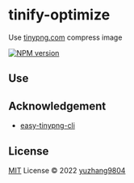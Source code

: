# tinify-optimize

Use [tinypng.com](https://tinypng.com/) compress image

[![NPM version](https://img.shields.io/npm/v/tinify-optimize?color=a1b858&label=)](https://www.npmjs.com/package/tinify-optimize)

## Use

## Acknowledgement
- [easy-tinypng-cli](https://github.com/sudongyuer/easy-tinypng-cli)

## License

[MIT](./LICENSE) License © 2022 [yuzhang9804](https://github.com/yuzhang9804)
